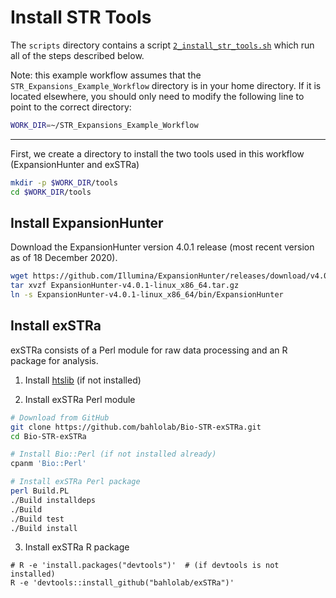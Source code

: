 # Install STR Tools

The `scripts` directory contains a script [`2_install_str_tools.sh`](scripts/2_install_str_tools.sh) which run all of the steps described below.

Note: this example workflow assumes that the `STR_Expansions_Example_Workflow` directory is in your home directory.
If it is located elsewhere, you should only need to modify the following line to point to the correct directory:
```bash
WORK_DIR=~/STR_Expansions_Example_Workflow
```

---

First, we create a directory to install the two tools used in this workflow (ExpansionHunter and exSTRa)

```bash
mkdir -p $WORK_DIR/tools
cd $WORK_DIR/tools
```

## Install ExpansionHunter

Download the ExpansionHunter version 4.0.1 release (most recent version as of 18 December 2020).

```bash
wget https://github.com/Illumina/ExpansionHunter/releases/download/v4.0.1/ExpansionHunter-v4.0.1-linux_x86_64.tar.gz
tar xvzf ExpansionHunter-v4.0.1-linux_x86_64.tar.gz
ln -s ExpansionHunter-v4.0.1-linux_x86_64/bin/ExpansionHunter
```

## Install exSTRa

exSTRa consists of a Perl module for raw data processing and an R package for analysis.

1. Install [htslib](http://www.htslib.org) (if not installed)

2. Install exSTRa Perl module

```bash
# Download from GitHub
git clone https://github.com/bahlolab/Bio-STR-exSTRa.git
cd Bio-STR-exSTRa

# Install Bio::Perl (if not installed already)
cpanm 'Bio::Perl'

# Install exSTRa Perl package
perl Build.PL
./Build installdeps
./Build
./Build test
./Build install
```

3. Install exSTRa R package

```
# R -e 'install.packages("devtools")'  # (if devtools is not installed)
R -e 'devtools::install_github("bahlolab/exSTRa")'
```

